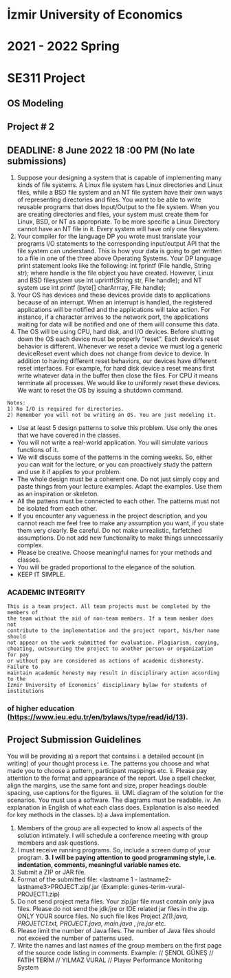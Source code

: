 # İzmir University of Economics

# 2021 - 2022 Spring

# SE311 Project

## OS Modeling

## Project # 2

## DEADLINE: 8 June 2022 18 :00 PM (No late submissions)

1. Suppose your designing a system that is capable of implementing many kinds of file systems. A Linux file
    system has Linux directories and Linux files, while a BSD file system and an NT file system have their own
    ways of representing directories and files. You want to be able to write reusable programs that does
    Input/Output to the file system. When you are creating directories and files, your system must create
    them for Linux, BSD, or NT as appropriate. To be more specific a Linux Directory cannot have an NT file in
    it. Every system will have only one filesystem.
2. Your compiler for the language DP you wrote must translate your programs I/O statements to the
    corresponding input/output API that the file system can understand. This is how your data is going to get
    written to a file in one of the three above Operating Systems. Your DP language print statement looks like
    the following: int fprintf (File handle, String str); where handle is the file object
    you have created. However, Linux and BSD filesystem use int uprintf(String str, File
    handle); and NT system use int printf (byte[] charArrray, File handle);
3. Your OS has devices and these devices provide data to applications because of an interrupt.
    When an interrupt is handled, the registered applications will be notified and the applications will
    take action. For instance, if a character arrives to the network port, the applications waiting for
    data will be notified and one of them will consume this data.
4. The OS will be using CPU, hard disk, and I/O devices. Before shutting down the OS each device
    must be properly “reset”. Each device’s reset behavior is different. Whenever we reset a device
    we must log a generic deviceReset event which does not change from device to device. In
    addition to having different reset behaviors, our devices have different reset interfaces. For
    example, for hard disk device a reset means first write whatever data in the buffer then close the
    files. For CPU it means terminate all processes. We would like to uniformly reset these devices.
    We want to reset the OS by issuing a shutdown command.

```
Notes:
1) No I/O is required for directories.
2) Remember you will not be writing an OS. You are just modeling it.
```

- Use at least 5 design patterns to solve this problem. Use only the ones that we have covered
    in the classes.
- You will not write a real-world application. You will simulate various functions of it.
- We will discuss some of the patterns in the coming weeks. So, either you can wait for the
    lecture, or you can proactively study the pattern and use it if applies to your problem.
- The whole design must be a coherent one. Do not just simply copy and paste things from your
    lecture examples. Adapt the examples. Use them as an inspiration or skeleton.
- All the pattens must be connected to each other. The patterns must not be isolated from each
    other.
- If you encounter any vagueness in the project description, and you cannot reach me feel free
    to make any assumption you want, if you state them very clearly. Be careful. Do not make
    unrealistic, farfetched assumptions. Do not add new functionality to make things
    unnecessarily complex.
- Please be creative. Choose meaningful names for your methods and classes.
- You will be graded proportional to the elegance of the solution.
- KEEP IT SIMPLE.

### ACADEMIC INTEGRITY

```
This is a team project. All team projects must be completed by the members of
the team without the aid of non-team members. If a team member does not
contribute to the implementation and the project report, his/her name should
not appear on the work submitted for evaluation. Plagiarism, copying,
cheating, outsourcing the project to another person or organization for pay
or without pay are considered as actions of academic dishonesty. Failure to
maintain academic honesty may result in disciplinary action according to the
Izmir University of Economics’ disciplinary bylaw for students of institutions
```
### of higher education (https://www.ieu.edu.tr/en/bylaws/type/read/id/13).


## Project Submission Guidelines

You will be providing
a) a report that contains
i. a detailed account (in writing) of your thought process i.e. The patterns you choose
and what made you to choose a pattern, participant mappings etc.
ii. Please pay attention to the format and appearance of the report. Use a spell checker,
align the margins, use the same font and size, proper headings double spacing, use
captions for the figures.
iii. UML diagram of the solution for the scenarios. You must use a software. The diagrams
must be readable.
iv. An explanation in English of what each class does. Explanation is also needed for key
methods in the classes.
b) a Java implementation.

1. Members of the group are all expected to know all aspects of the solution intimately. I will
    schedule a conference meeting with group members and ask questions.
2. I must receive running programs. So, include a screen dump of your program.
**3. I will be paying attention to good programming style, i.e. indentation, comments, meaningful**
    **variable names etc.**
4. Submit a ZIP or JAR file.
5. Format of the submitted file:
    <lastname 1 - lastname2-lastname3>PROJECT<number>.zip/.jar
    (Example: gunes-terim-vural-PROJECT1.zip)
6. Do not send project meta files. Your zip/jar file must contain only java files. Please do not send
    the jdk/jre or IDE related jar files in the zip. ONLY YOUR source files.
       No such file likes Project _2(1).java, PROJETC1.txt, PROJECT.java, main.java_ , _jre.jar_ etc.
7. Please limit the number of Java files. The number of Java files should not exceed the number of
    patterns used.
8. Write the names and last names of the group members on the first page of the source code
    listing in comments.
    Example:
    // ŞENOL GÜNEŞ
    // FATİH TERİM
    // YILMAZ VURAL
    // Player Performance Monitoring System




